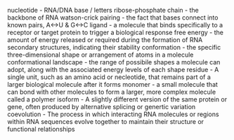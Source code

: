 nucleotide - RNA/DNA base / letters
ribose-phosphate chain - the backbone of RNA
watson-crick pairing - the fact that bases connect into known pairs, A<->U & G<->C
ligand - a molecule that binds specifically to a receptor or target protein to trigger a biological response
free energy - the amount of energy released or required during the formation of RNA secondary structures, indicating their stability
conformation - the specific three-dimensional shape or arrangement of atoms in a molecule
conformational landscape - the range of possibile shapes a molecule can adopt, along with the associated energy levels of each shape
residue - A single unit, such as an amino acid or necleotide, that remains part of a larger biological molecule after it forms
monomer - a small molecule that can bond with other molecules to form a larger, more complex molecule called a polymer
isoform - A slightly different version of the same protein or gene, often produced by alternative splicing or genertic variation
coevolution - The process in which interacting RNA molecules or regions within RNA sequences evolve together to maintain their structure or functional relationships



